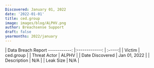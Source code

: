```yaml
---
Discovered: January 01, 2022
date: '2022-01-01'
title: ced.group
image: images/blog/ALPHV.png
author: Breachsense Support
draft: false
yearmonths: 2022/january
---
```



| Data Breach Report
------------:   |:-------------:    | :-----:|
| Victim    | ced.group      | 
| Threat Actor    | ALPHV      | 
| Date Discovered    | Jan 01, 2022      | 
| Description    | N/A      | 
| Leak Size    | N/A      | 

